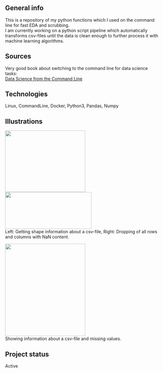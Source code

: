 ## General info
This is a repository of my python functions which I used on the command line for fast EDA and scrubbing. <br>
I am currently working on a python script pipeline which automatically transforms csv-files until the data is clean enough to further process it with machine learning algorithms.

## Sources
Very good book about switching to the command line for data science tasks: <br>
[Data Science from the Command Line ](https://www.datascienceatthecommandline.com/2e/chapter-1-introduction.html)

## Technologies 
Linux, CommandLine, Docker, Python3, Pandas, Numpy

## Illustrations
<img src="https://user-images.githubusercontent.com/78420756/109422739-2fb42300-79dd-11eb-9244-38c4dfd30068.PNG" width="260" height="200"> <img src="https://user-images.githubusercontent.com/78420756/109422741-30e55000-79dd-11eb-9be4-4a5d05c630f2.PNG" width="280" height="120"> <br>
Left: Getting shape information about a csv-file, Right: Dropping of all rows and columns with NaN content. <p>
<img src="https://user-images.githubusercontent.com/78420756/109422742-317de680-79dd-11eb-87b3-141a87463721.PNG" width="260" height="300"> <br>
Showing information about a csv-file and missing values.

## Project status
Active

